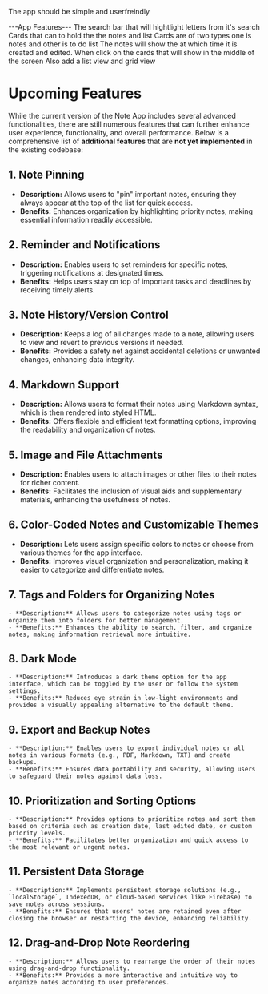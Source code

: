The app should be simple and userfreindly

---App Features---
The search bar that will hightlight letters from it's search
Cards that can to hold the the notes and list
Cards are of two types one is notes and other is to do list
The notes will show the at which time it is created and edited.
When click on the cards that will show in the middle of the screen
Also add a list view and grid view


# Upcoming Features

While the current version of the Note App includes several advanced functionalities, there are still numerous features that can further enhance user experience, functionality, and overall performance. Below is a comprehensive list of **additional features** that are **not yet implemented** in the existing codebase:

## 1. **Note Pinning**
   - **Description:** Allows users to "pin" important notes, ensuring they always appear at the top of the list for quick access.
   - **Benefits:** Enhances organization by highlighting priority notes, making essential information readily accessible.

## 2. **Reminder and Notifications**
   - **Description:** Enables users to set reminders for specific notes, triggering notifications at designated times.
   - **Benefits:** Helps users stay on top of important tasks and deadlines by receiving timely alerts.

## 3. **Note History/Version Control**
   - **Description:** Keeps a log of all changes made to a note, allowing users to view and revert to previous versions if needed.
   - **Benefits:** Provides a safety net against accidental deletions or unwanted changes, enhancing data integrity.

## 4. **Markdown Support**
   - **Description:** Allows users to format their notes using Markdown syntax, which is then rendered into styled HTML.
   - **Benefits:** Offers flexible and efficient text formatting options, improving the readability and organization of notes.

## 5. **Image and File Attachments**
   - **Description:** Enables users to attach images or other files to their notes for richer content.
   - **Benefits:** Facilitates the inclusion of visual aids and supplementary materials, enhancing the usefulness of notes.

## 6. **Color-Coded Notes and Customizable Themes**
   - **Description:** Lets users assign specific colors to notes or choose from various themes for the app interface.
   - **Benefits:** Improves visual organization and personalization, making it easier to categorize and differentiate notes.

## 7. **Tags and Folders for Organizing Notes**
    - **Description:** Allows users to categorize notes using tags or organize them into folders for better management.
    - **Benefits:** Enhances the ability to search, filter, and organize notes, making information retrieval more intuitive.

## 8. **Dark Mode**
    - **Description:** Introduces a dark theme option for the app interface, which can be toggled by the user or follow the system settings.
    - **Benefits:** Reduces eye strain in low-light environments and provides a visually appealing alternative to the default theme.

## 9. **Export and Backup Notes**
    - **Description:** Enables users to export individual notes or all notes in various formats (e.g., PDF, Markdown, TXT) and create backups.
    - **Benefits:** Ensures data portability and security, allowing users to safeguard their notes against data loss.

## 10. **Prioritization and Sorting Options**
    - **Description:** Provides options to prioritize notes and sort them based on criteria such as creation date, last edited date, or custom priority levels.
    - **Benefits:** Facilitates better organization and quick access to the most relevant or urgent notes.

## 11. **Persistent Data Storage**
    - **Description:** Implements persistent storage solutions (e.g., `localStorage`, IndexedDB, or cloud-based services like Firebase) to save notes across sessions.
    - **Benefits:** Ensures that users' notes are retained even after closing the browser or restarting the device, enhancing reliability.

## 12. **Drag-and-Drop Note Reordering**
    - **Description:** Allows users to rearrange the order of their notes using drag-and-drop functionality.
    - **Benefits:** Provides a more interactive and intuitive way to organize notes according to user preferences.